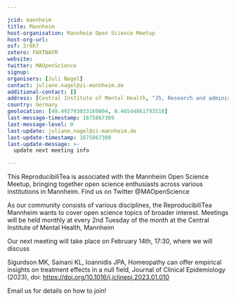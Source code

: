 ```yaml
---

jcid: mannheim
title: Mannheim
host-organisation: Mannheim Open Science Meetup
host-org-url: 
osf: 2r8h7
zotero: FWXTNAFM
website: 
twitter: MAOpenScience
signup: 
organisers: [Juli Nagel]
contact: juliane.nagel@zi-mannheim.de
additional-contact: []
address: [Central Institute of Mental Health, "J5, Research and administration building", "Dep. Klinische Psychologie", "Room 333", "68159 Mannheim"]
country: Germany
geolocation: [49.492793033169804, 8.46544861793518]
last-message-timestamp: 1675867309
last-message-level: 0
last-update: juliane.nagel@zi-mannheim.de
last-update-timestamp: 1675867309
last-update-message: >-
  update next meeting info

---
```


This ReproducibiliTea is associated with the Mannheim Open Science Meetup, bringing together open science enthusiasts across various institutions in Mannheim. Find us on Twitter @MAOpenScience

As our community consists of various disciplines, the ReproducibiliTea Mannheim wants to cover open science topics of broader interest. Meetings will be held monthly at every 2nd Tuesday of the month at the Central Institute of Mental Health, Mannheim

Our next meeting will take place on February 14th, 17:30, where we will discuss

Sigurdson MK, Sainani KL, Ioannidis JPA, Homeopathy can offer empirical
insights on treatment effects in a null field, Journal of Clinical Epidemiology (2023), doi: https://doi.org/10.1016/j.jclinepi.2023.01.010

Email us for details on how to join!
